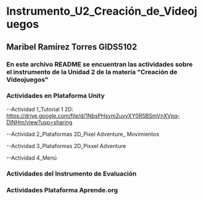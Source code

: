 # Instrumento_U2_Creación_de_Videojuegos
## Maribel Ramírez Torres    GIDS5102

### En este archivo README se encuentran las actividades sobre el instrumento de la Unidad 2 de la materia "Creación de Videojuegos"


### Actividades en Plataforma Unity

--Actividad 1_Tutorial 1 2D: 
https://drive.google.com/file/d/1NbsPHsym2uyyXY0R5BSmVnXVpq-DlNHm/view?usp=sharing 

--Actividad 2_Plataformas 2D_Pixel Adventure_ Movimientos

--Actividad 3_Plataformas 2D_Pixxel Adventure

--Actividad 4_Menú

### Actividades del Instrumento de Evaluación


### Actividades Plataforma Aprende.org

